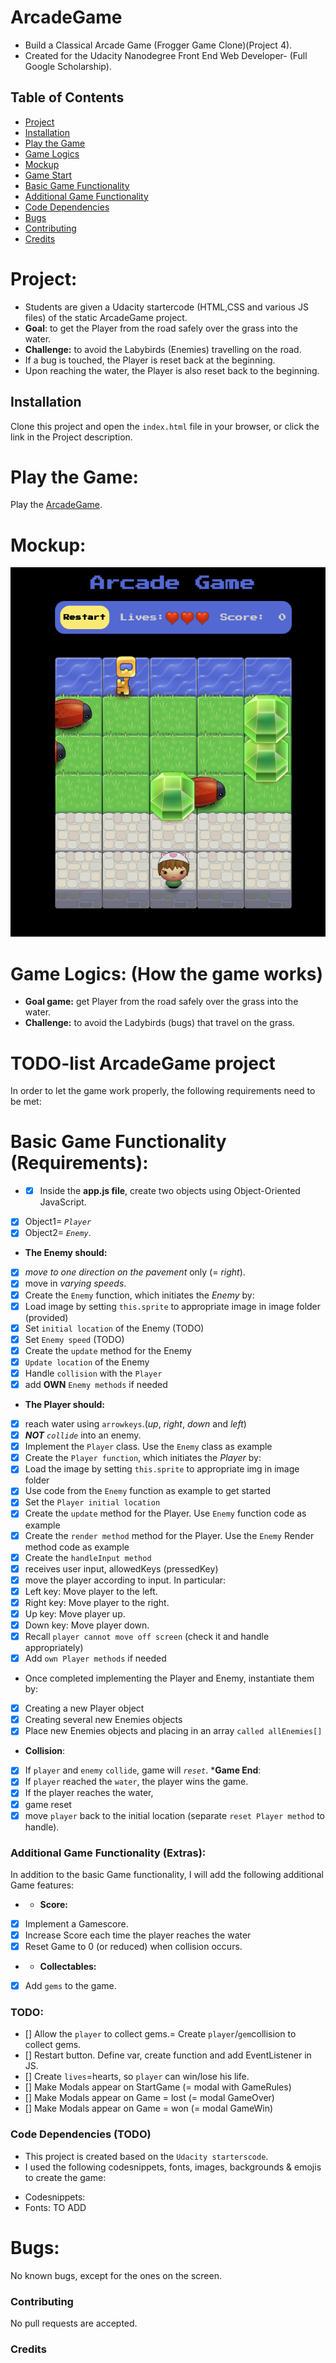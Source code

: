 # ArcadeGame
- Build a Classical Arcade Game (Frogger Game Clone)(Project 4).
- Created for the Udacity Nanodegree Front End Web Developer- (Full Google Scholarship).

## Table of Contents

* [Project](#project)
* [Installation](#installation)
* [Play the Game](#play-the-game)
* [Game Logics](#game-logics)
* [Mockup](#mockup)
* [Game Start](#game-start)
* [Basic Game Functionality](#game-requirements)
* [Additional Game Functionality](#game-extras)
* [Code Dependencies](#dependencies)
* [Bugs](#bugs)
* [Contributing](#contributing)
* [Credits](#credits)

# Project:
- Students are given a Udacity startercode (HTML,CSS and various JS files) of the static ArcadeGame project.
- __Goal__: to get the Player from the road safely over the grass into the water.
- __Challenge:__ to avoid the Labybirds (Enemies) travelling on the road. 
- If a bug is touched, the Player is reset back at the beginning. 
- Upon reaching the water, the Player is also reset back to the beginning.

## Installation
Clone this project and open the `index.html` file in your browser, or click the link in the Project description.

# Play the Game:
Play the [ArcadeGame](https://dianavile.github.io/ArcadeGame/).

# Mockup:
![Game](https://github.com/dianavile/ArcadeGame/blob/master/images/Arcade_Game.png)

# Game Logics: (How the game works)
- __Goal game:__ get Player from the road safely over the grass into the water.
- __Challenge:__ to avoid the Ladybirds (bugs) that travel on the grass. 

# TODO-list ArcadeGame project
In order to let the game work properly, the following requirements need to be met:

# Basic Game Functionality (Requirements):
* - [x] Inside the __app.js file__, create two objects using Object-Oriented JavaScript. 
- [x] Object1= _`Player`_ 
- [x] Object2= _`Enemy`_.
* __The __Enemy__ should:__
- [x] _move to one direction on the pavement_ only (= _right_).
- [x] move in _varying speeds_.
- [x] Create the `Enemy` function, which initiates the _Enemy_ by:
- [x] Load image by setting `this.sprite` to appropriate image in image folder (provided)
- [x] Set `initial location` of the Enemy (TODO)
-  [x] Set `Enemy speed` (TODO)
- [x] Create the `update` method for the Enemy
- [x] `Update location` of the Enemy 
- [x] Handle `collision` with the `Player` 
- [x] add __OWN__ `Enemy methods` if needed 
* __The __Player__ should:__
- [x] reach water using `arrowkeys`.(_up_, _right_, _down_ and _left_) 
- [x] ___NOT__ `collide`_ into an enemy.
- [x] Implement the `Player` class. Use the  `Enemy` class as example 
- [x] Create the `Player function`, which initiates the _Player_ by:
- [x] Load the image by setting `this.sprite` to appropriate img in image folder 
- [x] Use code from the  `Enemy` function as example to get started 
- [x] Set the `Player initial location` 
- [x] Create the `update` method for the Player. Use `Enemy` function code as example 
- [x] Create the `render method` method for the Player. Use the `Enemy` Render method code as example  
- [x] Create the `handleInput method` 
- [x] receives user input, allowedKeys (pressedKey) 
- [x] move the player according to input. In particular:
- [x] Left key: Move player to the left. 
- [x] Right key: Move player to the right. 
- [x] Up key: Move player up. 
- [x] Down key: Move player down.
- [x]  Recall `player cannot move off screen` (check it and handle appropriately)  
- [x] Add `own Player methods` if needed 
- Once completed implementing the Player and Enemy, instantiate them by:
- [x] Creating a new Player object
- [x] Creating several new Enemies objects 
- [x] Place new Enemies objects and placing in an array `called allEnemies[]`
* __Collision__:
- [x] If `player` and `enemy` `collide`, game will  _`reset`_.
*__Game End__:
- [x] If `player` reached the `water`, the player wins the game.
- [x] If the player reaches the water, 
- [x] game reset 
- [x] move `player` back to the initial location (separate `reset Player method` to handle).

### Additional Game Functionality (Extras):
In addition to the basic Game functionality, I will add the following additional Game features: 
* - __Score:__ 
- [x] Implement a Gamescore. 
- [x] Increase Score each time the player reaches the water
- [x] Reset Game to 0 (or reduced) when collision occurs.
* - __Collectables:__ 
- [x] Add `gems` to the game. 

### TODO:
- [] Allow the `player` to collect gems.= Create `player`/`gem`collision to collect gems.
- [] Restart button. Define var, create function and add EventListener in JS.
- [] Create `lives`=hearts, so `player` can win/lose his life.
- [] Make Modals appear on StartGame (= modal with GameRules) 
- [] Make Modals appear on Game = lost (= modal GameOver) 
- [] Make Modals appear on Game = won (= modal GameWin) 

### Code Dependencies (TODO)
- This project is created based on the `Udacity starterscode`.
- I used the following codesnippets, fonts, images, backgrounds & emojis to create the game:
* Codesnippets:
* Fonts: TO ADD

# Bugs:
No known bugs, except for the ones on the screen.

### Contributing
No pull requests are accepted.

### Credits
